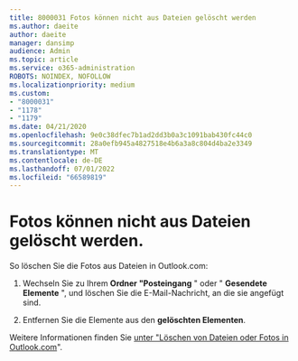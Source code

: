 ```yaml
---
title: 8000031 Fotos können nicht aus Dateien gelöscht werden
ms.author: daeite
author: daeite
manager: dansimp
audience: Admin
ms.topic: article
ms.service: o365-administration
ROBOTS: NOINDEX, NOFOLLOW
ms.localizationpriority: medium
ms.custom:
- "8000031"
- "1178"
- "1179"
ms.date: 04/21/2020
ms.openlocfilehash: 9e0c38dfec7b1ad2dd3b0a3c1091bab430fc44c0
ms.sourcegitcommit: 28a0efb945a4827518e4b6a3a8c804d4ba2e3349
ms.translationtype: MT
ms.contentlocale: de-DE
ms.lasthandoff: 07/01/2022
ms.locfileid: "66589819"
---
```

# <a name="unable-to-delete-photos-from-files"></a>Fotos können nicht aus Dateien gelöscht werden.

So löschen Sie die Fotos aus Dateien in Outlook.com:
  
1. Wechseln Sie zu Ihrem **Ordner "Posteingang** " oder " **Gesendete Elemente** ", und löschen Sie die E-Mail-Nachricht, an die sie angefügt sind.

2. Entfernen Sie die Elemente aus den **gelöschten Elementen**.

Weitere Informationen finden Sie [unter "Löschen von Dateien oder Fotos in Outlook.com](https://support.microsoft.com/topic/how-to-delete-files-or-photos-in-outlook-com-bae0531f-040f-4c42-90b9-786ca718c16d)".
  